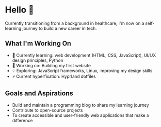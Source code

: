 # Hello 👋
Currently transitioning from a background in healthcare, I'm now on a self-learning journey to build a new career in tech.

## What I'm Working On
- 🌱 Currently learning: web development (HTML, CSS, JavaScript), UI/UX design principles, Python
- 🔧 Working on: Building my first website 
- 💡 Exploring: JavaScript frameworks, Linux, improving my design skills
- :zap: Current hyperfixation: Hyprland dotfiles

## Goals and Aspirations
- Build and maintain a programming blog to share my learning journey
- Contribute to open-source projects
- To create accessible and user-friendly web applications that make a difference
